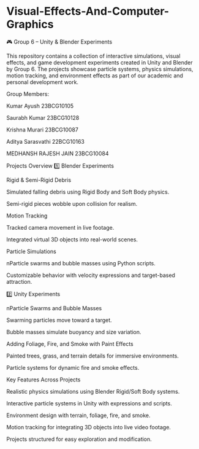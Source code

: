# Visual-Effects-And-Computer-Graphics

🎮 Group 6 – Unity & Blender Experiments

This repository contains a collection of interactive simulations, visual effects, and game development experiments created in Unity and Blender by Group 6. The projects showcase particle systems, physics simulations, motion tracking, and environment effects as part of our academic and personal development work.

Group Members:

Kumar Ayush 23BCG10105

Saurabh Kumar 23BCG10128

Krishna Murari 23BCG10087

Aditya Sarasvathi 22BCG10163

MEDHANSH RAJESH JAIN 23BCG10084

Projects Overview
1️⃣ Blender Experiments

Rigid & Semi-Rigid Debris

Simulated falling debris using Rigid Body and Soft Body physics.

Semi-rigid pieces wobble upon collision for realism.

Motion Tracking

Tracked camera movement in live footage.

Integrated virtual 3D objects into real-world scenes.

Particle Simulations

nParticle swarms and bubble masses using Python scripts.

Customizable behavior with velocity expressions and target-based attraction.

2️⃣ Unity Experiments

nParticle Swarms and Bubble Masses

Swarming particles move toward a target.

Bubble masses simulate buoyancy and size variation.

Adding Foliage, Fire, and Smoke with Paint Effects

Painted trees, grass, and terrain details for immersive environments.

Particle systems for dynamic fire and smoke effects.

Key Features Across Projects

Realistic physics simulations using Blender Rigid/Soft Body systems.

Interactive particle systems in Unity with expressions and scripts.

Environment design with terrain, foliage, fire, and smoke.

Motion tracking for integrating 3D objects into live video footage.

Projects structured for easy exploration and modification.
